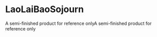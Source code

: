 # LaoLaiBaoSojourn
A semi-finished product for reference onlyA semi-finished product for reference only
